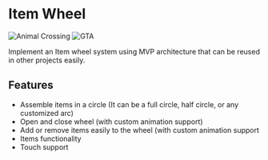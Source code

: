 # Item Wheel

![Animal Crossing](https://github.com/medrick-bridge-tech/Exercises/blob/main/Item%20Wheel/animal-crossing.jpg)
![GTA](https://github.com/medrick-bridge-tech/Exercises/blob/main/Item%20Wheel/gta.png)

Implement an Item wheel system using MVP architecture that can be reused in other projects easily.

## Features
- Assemble items in a circle (It can be a full circle, half circle, or any customized arc)
- Open and close wheel (with custom animation support)
- Add or remove items easily to the wheel (with custom animation support
- Items functionality
- Touch support
